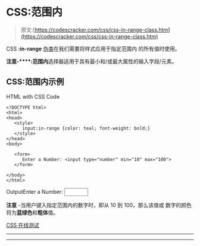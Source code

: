 # CSS:范围内

> 原文:[https://codescracker.com/css/css-in-range-class.htm](https://codescracker.com/css/css-in-range-class.htm)

CSS **:in-range** [伪类](/css/css-pseudo-classes.htm)在我们需要将样式应用于指定范围内 的所有值时使用。

**注意-****:范围内**选择器适用于具有最小和/或最大属性的输入字段/元素。

## CSS:范围内示例

HTML with CSS Code

```
<!DOCTYPE html>
<html>
<head>
   <style>
      input:in-range {color: teal; font-weight: bold;}
   </style>
</head>
<body>

   <form>
      Enter a Number: <input type="number" min="10" max="100">
   </form>

</body>
</html>
```

OutputEnter a Number: <input type="number" min="10" max="100">

**注意** -当用户键入指定范围内的数字时，即从 10 到 100，那么该值或 数字的颜色将为**蓝绿色**和**粗体**值。

[CSS 在线测试](/exam/showtest.php?subid=5)

* * *

* * *